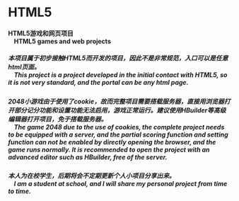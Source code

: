 # HTML5
<h4>
HTML5游戏和网页项目<br>	
&nbsp;&nbsp;&nbsp;&nbsp;HTML5 games and web projects 
</h4>

<h5>
本项目属于初步接触HTML5而开发的项目，因此不是非常规范，入口可以是任意html页面。<br> 					
&nbsp;&nbsp;&nbsp;&nbsp;This project is a project developed in the initial contact with HTML5, so it is not very standard, and the portal can be any html page. 
</h5>

<h5>
2048小游戏由于使用了cookie，故而完整项目需要搭载服务器，直接用浏览器打开部分记分功能和设置功能无法启用，游戏正常运行。建议使用HBuilder等高级编辑器打开项目，免于搭载服务器。<br>
&nbsp;&nbsp;&nbsp;&nbsp;The game 2048 due to the use of cookies, the complete project needs to be equipped with a server, and the partial scoring function and setting function can not be enabled by directly opening the browser, and the game runs normally. It is recommended to open the project with an advanced editor such as HBuilder, free of the server.	
</h5>

<h5>
本人为在校学生，后期将会不定期更新个人小项目分享出来。<br>
&nbsp;&nbsp;&nbsp;&nbsp;I am a student at school, and I will share my personal project from time to time.
</h5>
